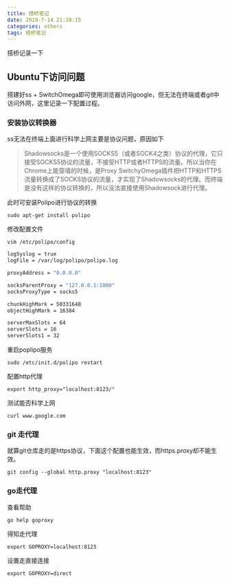 ```yaml
---
title: 搭桥笔记
date: 2019-7-14 21:20:15
categories: others
tags: 搭桥笔记
---
```


搭桥记录一下

<!--more-->

## Ubuntu下访问问题

搭建好ss + SwitchOmega即可使用浏览器访问google，但无法在终端或者git中访问外网，这里记录一下配置过程。

### 安装协议转换器

ss无法在终端上面进行科学上网主要是协议问题，原因如下

> Shadowsocks是一个使用SOCKS5（或者SOCK4之类）协议的代理，它只接受SOCKS5协议的流量，不接受HTTP或者HTTPS的流量。所以当你在Chrome上能穿墙的时候，是Proxy SwitchyOmega插件把HTTP和HTTPS流量转换成了SOCKS协议的流量，才实现了Shadowsocks的代理。而终端是没有这样的协议转换的，所以没法直接使用Shadowsock进行代理。

此时可安装Polipo进行协议的转换

`sudo apt-get install polipo`

修改配置文件

`vim /etc/polipo/config`

```bash
logSyslog = true
logFile = /var/log/polipo/polipo.log

proxyAddress = "0.0.0.0"

socksParentProxy = "127.0.0.1:1080"
socksProxyType = socks5

chunkHighMark = 50331648
objectHighMark = 16384

serverMaxSlots = 64
serverSlots = 16
serverSlots1 = 32
```

重启poplipo服务

`sudo /etc/init.d/polipo restart`

配置http代理

`export http_proxy="localhost:8123/"`

测试能否科学上网

`curl www.google.com`

### git 走代理

就算git仓库走的是https协议，下面这个配置也能生效，而https.proxy却不能生效。

`git config --global http.proxy "localhost:8123"`

### go走代理

查看帮助

`go help goproxy`

得知走代理

`export GOPROXY=localhost:8123`

设置走直接连接

`export GOPROXY=direct`